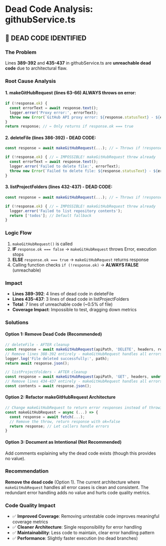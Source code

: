 # Dead Code Analysis: githubService.ts

## 🚨 DEAD CODE IDENTIFIED

### The Problem
Lines **389-392** and **435-437** in githubService.ts are **unreachable dead code** due to architectural flaw.

### Root Cause Analysis

#### 1. makeGitHubRequest (lines 63-66) ALWAYS throws on error:
```typescript
if (!response.ok) {
  const errorText = await response.text();
  logger.error('Proxy error:', errorText);
  throw new Error(`GitHub API proxy error: ${response.statusText} - ${errorText}`);
}
return response; // ← Only returns if response.ok === true
```

#### 2. deleteFile (lines 386-392) - DEAD CODE:
```typescript
const response = await makeGitHubRequest(...); // ← Throws if !response.ok

if (!response.ok) { // ← IMPOSSIBLE! makeGitHubRequest threw already
  const errorText = await response.text();
  logger.error('Failed to delete file:', errorText);
  throw new Error(`Failed to delete file: ${response.statusText} - ${errorText}`);
}
```

#### 3. listProjectFolders (lines 432-437) - DEAD CODE:
```typescript
const response = await makeGitHubRequest(...); // ← Throws if !response.ok

if (!response.ok) { // ← IMPOSSIBLE! makeGitHubRequest threw already
  logger.error('Failed to list repository contents');
  return ['todos']; // Default fallback
}
```

### Logic Flow
1. `makeGitHubRequest()` is called
2. **IF** `response.ok === false` → `makeGitHubRequest` throws Error, execution stops
3. **ELSE** `response.ok === true` → `makeGitHubRequest` returns response
4. Calling function checks `if (!response.ok)` → **ALWAYS FALSE** (unreachable)

### Impact
- **Lines 389-392**: 4 lines of dead code in deleteFile
- **Lines 435-437**: 3 lines of dead code in listProjectFolders  
- **Total**: 7 lines of unreachable code (~0.5% of file)
- **Coverage Impact**: Impossible to test, dragging down metrics

### Solutions

#### Option 1: Remove Dead Code (Recommended)
```typescript
// deleteFile - AFTER cleanup
const response = await makeGitHubRequest(apiPath, 'DELETE', headers, requestBody, owner, repo);
// Remove lines 388-392 entirely - makeGitHubRequest handles all errors
logger.log('File deleted successfully:', path);
return await response.json();

// listProjectFolders - AFTER cleanup  
const response = await makeGitHubRequest(apiPath, 'GET', headers, undefined, owner, repo);
// Remove lines 434-437 entirely - makeGitHubRequest handles all errors
const contents = await response.json();
```

#### Option 2: Refactor makeGitHubRequest Architecture
```typescript
// Change makeGitHubRequest to return error responses instead of throwing
const makeGitHubRequest = async (...) => {
  const response = await fetch(...);
  // Remove the throw, return response with ok=false
  return response; // Let callers handle errors
}
```

#### Option 3: Document as Intentional (Not Recommended)
Add comments explaining why the dead code exists (though this provides no value).

### Recommendation
**Remove the dead code** (Option 1). The current architecture where `makeGitHubRequest` handles all error cases is clean and consistent. The redundant error handling adds no value and hurts code quality metrics.

### Code Quality Impact
- ✅ **Improved Coverage**: Removing untestable code improves meaningful coverage metrics
- ✅ **Cleaner Architecture**: Single responsibility for error handling
- ✅ **Maintainability**: Less code to maintain, clear error handling pattern
- ✅ **Performance**: Slightly faster execution (no dead branches)